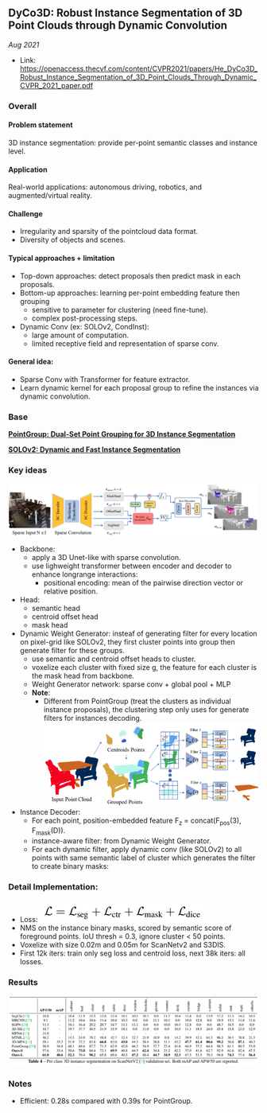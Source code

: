 ## DyCo3D: Robust Instance Segmentation of 3D Point Clouds through Dynamic Convolution

_Aug 2021_

- Link: https://openaccess.thecvf.com/content/CVPR2021/papers/He_DyCo3D_Robust_Instance_Segmentation_of_3D_Point_Clouds_Through_Dynamic_CVPR_2021_paper.pdf

### Overall
#### Problem statement
3D instance segmentation: provide per-point semantic classes and instance level.
#### Application
Real-world applications: autonomous driving, robotics, and augmented/virtual reality.
#### Challenge
- Irregularity and sparsity of the pointcloud data format.
- Diversity of objects and scenes.
#### Typical approaches + limitation
- Top-down approaches: detect proposals then predict mask in each proposals.
- Bottom-up approaches: learning per-point embedding feature then grouping
    * sensitive to parameter for clustering (need fine-tune).
    * complex post-processing steps.
- Dynamic Conv (ex: SOLOv2, CondInst):
    * large amount of computation.
    * limited receptive field and representation of sparse conv.
#### General idea: 
- Sparse Conv with Transformer for feature extractor.
- Learn dynamic kernel for each proposal group to refine the instances via dynamic convolution.

### Base
[**PointGroup: Dual-Set Point Grouping for 3D Instance Segmentation**](https://openaccess.thecvf.com/content_CVPR_2020/papers/Jiang_PointGroup_Dual-Set_Point_Grouping_for_3D_Instance_Segmentation_CVPR_2020_paper.pdf)

[**SOLOv2: Dynamic and Fast Instance Segmentation**](https://arxiv.org/pdf/2003.10152.pdf)


### Key ideas
![](images/dyco3d_arch.png?raw=true)
- Backbone: 
    * apply a 3D Unet-like with sparse convolution.
    * use lighweight transformer between encoder and decoder to enhance longrange interactions:
        - positional encoding: mean of the pairwise direction vector or relative position.
- Head:
    * semantic head
    * centroid offset head
    * mask head
- Dynamic Weight Generator: insteaf of generating filter for every location on pixel-grid like SOLOv2, they first cluster points into group then generate filter for these groups.
    * use semantic and centroid offset heads to cluster.
    * voxelize each cluster with fixed size g, the feature for each cluster is the mask head from backbone.
    * Weight Generator network: sparse conv + global pool + MLP
    * **Note**:
        * Different from PointGroup (treat the clusters as individual instance proposals), the clustering step only uses for generate filters for instances decoding.
    ![](images/dyco3d_dynamicconv.png?raw=true)
- Instance Decoder:
    * For each point, position-embedded feature F<sub>z</sub> = concat(F<sub>pos</sub>(3), F<sub>mask</sub>(D)).
    * instance-aware filter: from Dynamic Weight Generator.
    * For each dynamic filter, apply dynamic conv (like SOLOv2) to all points with same semantic label of cluster which generates the filter to create binary masks:


### Detail Implementation:
- Loss:
    ![](images/dyco3d_loss.png?raw=true)
- NMS on the instance binary masks, scored by semantic score of foreground points. IoU thresh = 0.3, ignore cluster < 50 points.
- Voxelize with size 0.02m and 0.05m for ScanNetv2 and S3DIS.
- First 12k iters: train only seg loss and centroid loss, next 38k iters: all losses.


### Results
![](images/dyco3d_resultsval.png?raw=true)

### Notes
- Efficient: 0.28s compared with 0.39s for PointGroup.